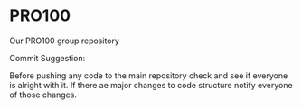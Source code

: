 # PRO100
Our PRO100 group repository

Commit Suggestion:

Before pushing any code to the main repository check and see if everyone is alright with it.
If there ae major changes to code structure notify everyone of those changes.
